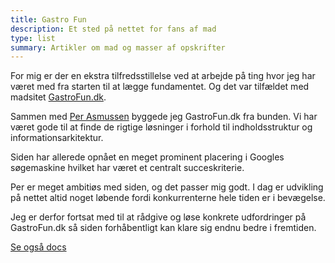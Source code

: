 ```yaml
---
title: Gastro Fun
description: Et sted på nettet for fans af mad
type: list
summary: Artikler om mad og masser af opskrifter
---
```


For mig er der en ekstra tilfredsstillelse ved at arbejde på ting hvor jeg har været med fra starten til at lægge fundamentet. Og det var tilfældet med madsitet [GastroFun.dk](https://www.gastrofun.dk).

Sammen med [Per Asmussen](/kunde/asmussen/) byggede jeg GastroFun.dk fra bunden. Vi har været gode til at finde de rigtige løsninger i forhold til indholdsstruktur og informationsarkitektur.

Siden har allerede opnået en meget prominent placering i Googles søgemaskine hvilket har været et centralt succeskriterie.

Per er meget ambitiøs med siden, og det passer mig godt. I dag er udvikling på nettet altid noget løbende fordi konkurrenterne hele tiden er i bevægelse.

Jeg er derfor fortsat med til at rådgive og løse konkrete udfordringer på GastroFun.dk så siden forhåbentligt kan klare sig endnu bedre i fremtiden.

[Se også docs](/erfaring/devops/workflow/workflow-gastrofun/)
